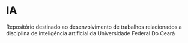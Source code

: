 # IA
Repositório destinado ao desenvolvimento de trabalhos relacionados a disciplina de inteligência artificial da Universidade Federal Do Ceará
